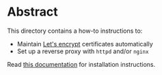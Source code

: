 # Abstract
This directory contains a how-to instructions to:
  - Maintain [Let's encrypt](https://letsencrypt.org/getting-started/)
    certificates automatically
  - Set up a reverse proxy with `httpd` and/or `nginx`

Read [this documentation](https://certbot.eff.org/lets-encrypt) for
installation instructions.
